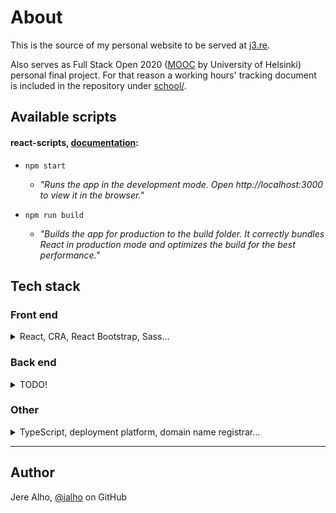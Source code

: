 # About

This is the source of my personal website to be served at [j3.re](http://j3.re/).

Also serves as Full Stack Open 2020 ([MOOC](https://fullstackopen.com/) by University of Helsinki) personal final project. For that reason a working hours' tracking document is included in the repository under [school/](https://github.com/jalho/j3.re/blob/master/school/Työaikakirjanpito.md).

## Available scripts

#### react-scripts, [documentation](https://create-react-app.dev/docs/available-scripts/):

* `npm start`

  * *"Runs the app in the development mode. Open http://localhost:3000 to view it in the browser."*
  
* `npm run build`

  * *"Builds the app for production to the build folder. It correctly bundles React in production mode and optimizes the build for the best performance."*

## Tech stack

### Front end

<details>
  <summary>React, CRA, React Bootstrap, Sass...</summary>

  #### React

  * User interface library: **React**, bootstrapped with CRA
    * Documentation: [reactjs.org/docs](https://reactjs.org/docs/react-api.html)
      <details>
        <summary>Motivation</summary>

        Full Stack Open 2020, popularity and the fact that it's the only one I know at the time of writing.
      </details>

  * React bootstrapper: **Create React App (CRA)**, using *TypeScript* template
    * Command: `npx create-react-app app-name --template typescript`
    * Documentation: [create-react-app.dev/docs](https://create-react-app.dev/docs/getting-started)
      <details>
        <summary>Motivation</summary>

        Officially supported default. No extra requirements in mind at the time of initialization.
      </details>

  * React component library: **React Bootstrap**
    * Documentation: [react-bootstrap.github.io](https://react-bootstrap.github.io/)
      <details>
        <summary>Motivation</summary>

        Popularity, age (battle tested), mobile friendliness. Use of *Sass* (as of version 4).
      </details>

  #### Styles

  * CSS preprocessor: **Sass**
    * Documentation: [sass-lang.com/documentation](https://sass-lang.com/documentation)
      <details>
        <summary>Motivation</summary>

        Popularity, exposure.
      </details>
</details>

### Back end

<details>
  <summary>TODO!</summary>

  `TODO: GraphQL, Apollo, express.js...`
</details>

### Other

<details>
  <summary>TypeScript, deployment platform, domain name registrar...</summary>

  * Main programming language: **TypeScript**
    * Documentation: [typescriptlang.org/docs](https://www.typescriptlang.org/docs/home.html)
      <details>
        <summary>Motivation</summary>

        More similarity to previous languages I've programmed with (Java and C) when compared to the other option, JavaScript. Enforced typing supports my desire of documenting well.
      </details>
  * Deployment platform: **Vercel**
    * Documentation: [vercel.com/docs](https://vercel.com/docs) (platform), [create-react-app.dev/docs/deployment](https://create-react-app.dev/docs/deployment/#zeit-now) (use with CRA)
      <details>
        <summary>Motivation</summary>

        Exposure, a friend uses it in his projects. Nothing more to it really, just had to pick one.
      </details>
  * Domain name registrar: **EuroDNS**
    * Website: [eurodns.com](https://www.eurodns.com/)
      <details>
        <summary>Motivation</summary>

        The first one I came across on AFNIC's (the registry in charge of my desired `.re` top level domain) listing that had their site available in English. The company and their service didn't seem suspicious, and they kindly made my special case `j3.re` available upon my request via email, as initially their (and many other registrars' I checked) search didn't support the edge case 2 character domains like mine, that I still knew was technically allowed with `.re` as long as there's one letter and one number.
      </details>
</details>

---

## Author

Jere Alho, [@jalho](https://github.com/jalho) on GitHub

